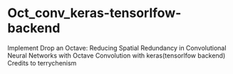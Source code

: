 # Oct_conv_keras-tensorlfow-backend
Implement Drop an Octave: Reducing Spatial Redundancy in Convolutional Neural Networks with Octave Convolution with keras(tensorlfow backend)
Credits to terrychenism
